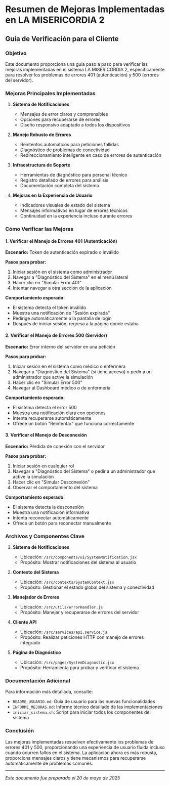# Resumen de Mejoras Implementadas en LA MISERICORDIA 2

## Guía de Verificación para el Cliente

### Objetivo
Este documento proporciona una guía paso a paso para verificar las mejoras implementadas en el sistema LA MISERICORDIA 2, específicamente para resolver los problemas de errores 401 (autenticación) y 500 (errores del servidor).

### Mejoras Principales Implementadas

1. **Sistema de Notificaciones**
   - Mensajes de error claros y comprensibles
   - Opciones para recuperarse de errores
   - Diseño responsivo adaptado a todos los dispositivos

2. **Manejo Robusto de Errores**
   - Reintentos automáticos para peticiones fallidas
   - Diagnóstico de problemas de conectividad
   - Redireccionamiento inteligente en caso de errores de autenticación

3. **Infraestructura de Soporte**
   - Herramientas de diagnóstico para personal técnico
   - Registro detallado de errores para análisis
   - Documentación completa del sistema

4. **Mejoras en la Experiencia de Usuario**
   - Indicadores visuales de estado del sistema
   - Mensajes informativos en lugar de errores técnicos
   - Continuidad en la experiencia incluso durante errores

### Cómo Verificar las Mejoras

#### 1. Verificar el Manejo de Errores 401 (Autenticación)

**Escenario:** Token de autenticación expirado o inválido

**Pasos para probar:**
1. Iniciar sesión en el sistema como administrador
2. Navegar a "Diagnóstico del Sistema" en el menú lateral
3. Hacer clic en "Simular Error 401"
4. Intentar navegar a otra sección de la aplicación

**Comportamiento esperado:**
- El sistema detecta el token inválido
- Muestra una notificación de "Sesión expirada"
- Redirige automáticamente a la pantalla de login
- Después de iniciar sesión, regresa a la página donde estaba

#### 2. Verificar el Manejo de Errores 500 (Servidor)

**Escenario:** Error interno del servidor en una petición

**Pasos para probar:**
1. Iniciar sesión en el sistema como médico o enfermera
2. Navegar a "Diagnóstico del Sistema" (si tiene acceso) o pedir a un administrador que active la simulación
3. Hacer clic en "Simular Error 500"
4. Navegar al Dashboard médico o de enfermería

**Comportamiento esperado:**
- El sistema detecta el error 500
- Muestra una notificación clara con opciones
- Intenta recuperarse automáticamente
- Ofrece un botón "Reintentar" que funciona correctamente

#### 3. Verificar el Manejo de Desconexión

**Escenario:** Pérdida de conexión con el servidor

**Pasos para probar:**
1. Iniciar sesión en cualquier rol
2. Navegar a "Diagnóstico del Sistema" o pedir a un administrador que active la simulación
3. Hacer clic en "Simular Desconexión"
4. Observar el comportamiento del sistema

**Comportamiento esperado:**
- El sistema detecta la desconexión
- Muestra una notificación informativa
- Intenta reconectar automáticamente
- Ofrece un botón para reconectar manualmente

### Archivos y Componentes Clave

1. **Sistema de Notificaciones**
   - Ubicación: `/src/components/ui/SystemNotification.jsx`
   - Propósito: Mostrar notificaciones del sistema al usuario

2. **Contexto del Sistema**
   - Ubicación: `/src/contexts/SystemContext.jsx`
   - Propósito: Gestionar el estado global del sistema y conectividad

3. **Manejador de Errores**
   - Ubicación: `/src/utils/errorHandler.js`
   - Propósito: Manejar y recuperarse de errores del servidor

4. **Cliente API**
   - Ubicación: `/src/services/api.service.js`
   - Propósito: Realizar peticiones HTTP con manejo de errores integrado

5. **Página de Diagnóstico**
   - Ubicación: `/src/pages/SystemDiagnostic.jsx`
   - Propósito: Herramienta para probar y verificar el sistema

### Documentación Adicional

Para información más detallada, consulte:

- `README_USUARIO.md`: Guía de usuario para las nuevas funcionalidades
- `INFORME_MEJORAS.md`: Informe técnico detallado de las implementaciones
- `iniciar_sistema.sh`: Script para iniciar todos los componentes del sistema

### Conclusión

Las mejoras implementadas resuelven efectivamente los problemas de errores 401 y 500, proporcionando una experiencia de usuario fluida incluso cuando ocurren fallos en el sistema. La aplicación ahora es más robusta, proporciona mensajes claros y tiene mecanismos para recuperarse automáticamente de problemas comunes.

---

*Este documento fue preparado el 20 de mayo de 2025*
